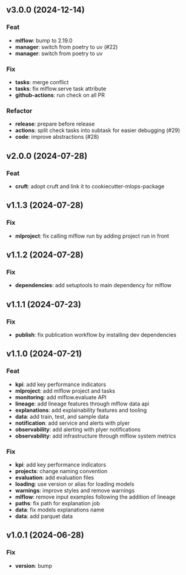 ## v3.0.0 (2024-12-14)

### Feat

- **mlflow**: bump to 2.19.0
- **manager**: switch from poetry to uv (#22)
- **manager**: switch from poetry to uv

### Fix

- **tasks**: merge conflict
- **tasks**: fix mlflow.serve task attribute
- **github-actions**: run check on all PR

### Refactor

- **release**: prepare before release
- **actions**: split check tasks into subtask for easier debugging (#29)
- **code**: improve abstractions (#28)

## v2.0.0 (2024-07-28)

### Feat

- **cruft**: adopt cruft and link it to cookiecutter-mlops-package

## v1.1.3 (2024-07-28)

### Fix

- **mlproject**: fix calling mlflow run by adding project run in front

## v1.1.2 (2024-07-28)

### Fix

- **dependencies**: add setuptools to main dependency for mlflow

## v1.1.1 (2024-07-23)

### Fix

- **publish**: fix publication workflow by installing dev dependencies

## v1.1.0 (2024-07-21)

### Feat

- **kpi**: add key performance indicators
- **mlproject**: add mlflow project and tasks
- **monitoring**: add mlflow.evaluate API
- **lineage**: add lineage features through mlflow data api
- **explanations**: add explainability features and tooling
- **data**: add train, test, and sample data
- **notification**: add service and alerts with plyer
- **observability**: add alerting with plyer notifications
- **observability**: add infrastructure through mlflow system metrics

### Fix

- **kpi**: add key performance indicators
- **projects**: change naming convention
- **evaluation**: add evaluation files
- **loading**: use version or alias for loading models
- **warnings**: improve styles and remove warnings
- **mlflow**: remove input examples following the addition of lineage
- **paths**: fix path for explanation job
- **data**: fix models explanations name
- **data**: add parquet data

## v1.0.1 (2024-06-28)

### Fix

- **version**: bump
